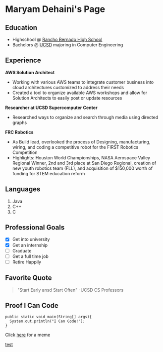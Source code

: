 
# Maryam Dehaini's Page

## Education

- Highschool @ [Rancho Bernado High School](https://www.powayusd.com/en-US/Schools/HS/RBHS/HOME)
- Bachelors @ [UCSD](https://ucsd.edu/) majoring in Computer Engineering 

## Experience

**AWS Solution Architect**
- Working with various AWS teams to integrate 
customer business into cloud architectures 
customized to address their needs
- Created a tool to organize available AWS workshops and allow for Solution Architects to easily post or update resources

**Researcher at UCSD Supercomputer Center**
- Researched ways to organize and search through media using directed graphs

**FRC Robotics**
 - As Build lead, overlooked the process of 
Designing, manufacturing, wiring, and coding a 
competitive robot for the FIRST Robotics 
Competition 
- Highlights: Houston World Championships, 
NASA Aerospace Valley Regional Winner, 2nd and 
3rd place at San Diego Regional, creation of new 
youth robotics team (FLL), and acquisition of 
$150,000 worth of funding for STEM education 
reform


## Languages
1. Java
2. C++
3. C

## Professional Goals
- [x] Get into university
- [x] Get an internship
- [ ] Graduate
- [ ] Get a full time job
- [ ] Retire Happily

## Favorite Quote
>"Start Early ansd Start Often" -UCSD CS Professors

## Proof I Can Code 
```
public static void main(String[] args){
  System.out.println("I Can Code!");
}
```
Click [here](meme.jpg) for a meme

[test](#languages)

